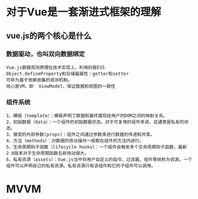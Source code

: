 # 对于Vue是一套渐进式框架的理解
## vue.js的两个核心是什么
### 数据驱动，也叫双向数据绑定  
    Vue.js数据观测原理在技术实现上，利用的是ES5
    Object.defineProperty和存储器属性：getter和setter
    可称为基于依赖收集的观测机制。  
    核心是VM，即  ViewModel，保证数据和视图的一致性
### 组件系统
    1、模板（template）：模板声明了数据和最终展现给用户的DOM之间的映射关系。
    2、初始数据（data）：一个组件的初始数据状态。对于可复用的组件来说，这通常是私有的状态。
    3、接受的外部参数(props)：组件之间通过参数来进行数据的传递和共享。
    4、方法（methods）：对数据的改动操作一般都在组件的方法内进行。
    5、生命周期钩子函数（lifecycle hooks）：一个组件会触发多个生命周期钩子函数，最新2.0版本对于生命周期函数名称改动很大。
    6、私有资源（assets）：Vue.js当中将用户自定义的指令、过滤器、组件等统称为资源。一个组件可以声明自己的私有资源。私有资源只有该组件和它的子组件可以调用。
# MVVM
